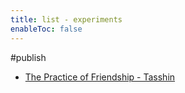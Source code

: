 ```yaml
---
title: list - experiments
enableToc: false
---
```

#publish
- [The Practice of Friendship - Tasshin](https://tasshin.com/blog/the-practice-of-friendship/)

